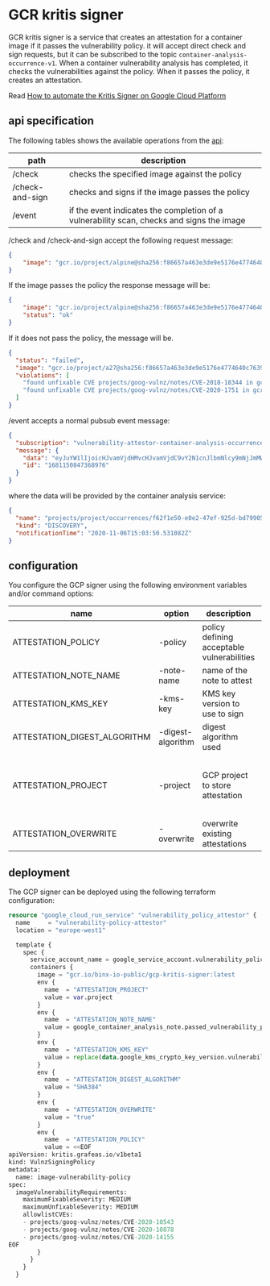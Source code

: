 # GCR kritis signer

GCR kritis signer is a service that creates an attestation for a container image if it passes the vulnerability policy. 
  it will accept direct check and sign requests, but it can be subscribed to the topic
  `container-analysis-occurrence-v1`. When a container vulnerability analysis has completed, it checks the vulnerabilities 
  against the policy. When it passes the policy, it creates an attestation.

Read [How to automate the Kritis Signer on Google Cloud Platform](https://binx.io/blog/2020/11/29/how-to-automate-the-kritis-signer-on-google-cloud-platform)
  
## api specification
The following tables shows the available operations from the [api](https://editor.swagger.io/?url=https%3A%2F%2Fraw.githubusercontent.com%2Fbinxio%2Fgcr-kritis-signer%2F%s%2Fapi-specification.yaml):


| path            | description               |
| --------------- | --------------------------|
| /check          | checks the specified image against the policy |
| /check-and-sign | checks and signs if the image passes the policy |
| /event          | if the event indicates the completion of a vulnerability scan, checks and signs the image |

    
/check and /check-and-sign accept the following request message:

```json
{ 
    "image": "gcr.io/project/alpine@sha256:f86657a463e3de9e5176e4774640c76399b2480634af97f45354f1553e372cc9",
}
```

If the image passes the policy the response message will be: 
```json
{
    "image": "gcr.io/project/alpine@sha256:f86657a463e3de9e5176e4774640c76399b2480634af97f45354f1553e372cc9",
    "status": "ok"
}
```
If it does not pass the policy, the message will be. 
```json
{
  "status": "failed",
  "image": "gcr.io/project/a27@sha256:f86657a463e3de9e5176e4774640c76399b2480634af97f45354f1553e372cc9",
  "violations": [
    "found unfixable CVE projects/goog-vulnz/notes/CVE-2018-18344 in gcr.io/..., which has severity MEDIUM exceeding max unfixable severity LOW",
    "found unfixable CVE projects/goog-vulnz/notes/CVE-2020-1751 in gcr.io/..., which has severity MEDIUM exceeding max unfixable severity LOW",
  ]
}
```
/event accepts a normal pubsub event message:

```json
{
  "subscription": "vulnerability-attestor-container-analysis-occurrences",
  "message": {
    "data": "eyJuYW1lIjoicHJvamVjdHMvcHJvamVjdC9vY2N1cnJlbmNlcy9mNjJmMWU1MC1lMGUyLTQ3ZWYtOTI1ZC1iZDc5OTA1YWI4MmQiLCJraW5kIjoiRElTQ09WRVJZIiwibm90aWZpY2F0aW9uVGltZSI6IjIwMjAtMTEtMDZUMTU6MDM6NTAuNTMxMDgyWiJ9",
    "id": "1681150847368976"
  }
}
```

where the data will be provided by the container analysis service:
```json
{
  "name": "projects/project/occurrences/f62f1e50-e0e2-47ef-925d-bd79905ab82d",
  "kind": "DISCOVERY",
  "notificationTime": "2020-11-06T15:03:50.531082Z"
}
```
## configuration
You configure the GCP signer using the following environment variables and/or command options:

| name                         | option            | description                                 | required |
| ---------------------------- | ----------------  | ------------------------------------------- | -------- |
| ATTESTATION\_POLICY           | -policy           | policy defining acceptable vulnerabilities  | yes |
| ATTESTATION\_NOTE\_NAME        | -note-name        | name of the note to attest                  | yes |
| ATTESTATION\_KMS\_KEY          | -kms-key          | KMS key version to use to sign              | yes |
| ATTESTATION\_DIGEST\_ALGORITHM | -digest-algorithm | digest algorithm used                       | yes |
| ATTESTATION\_PROJECT          | -project          | GCP project to store attestation            | no, default it uses the image project |
| ATTESTATION\_OVERWRITE        | -overwrite        |overwrite existing attestations              | no, default false | 
 
## deployment
The GCP signer can be deployed using the following terraform configuration:

```tf
resource "google_cloud_run_service" "vulnerability_policy_attestor" {
  name     = "vulnerability-policy-attestor"
  location = "europe-west1"

  template {
    spec {
      service_account_name = google_service_account.vulnerability_policy_attestor.email
      containers {
        image = "gcr.io/binx-io-public/gcp-kritis-signer:latest
        env {
          name  = "ATTESTATION_PROJECT"
          value = var.project
        }
        env {
          name  = "ATTESTATION_NOTE_NAME"
          value = google_container_analysis_note.passed_vulnerability_policy.id
        }
        env {
          name  = "ATTESTATION_KMS_KEY"
          value = replace(data.google_kms_crypto_key_version.vulnerability_policy_attestor.id, "///cloudkms.googleapis.com/[^/]*//", "")
        }
        env {
          name  = "ATTESTATION_DIGEST_ALGORITHM"
          value = "SHA384"
        }
        env {
          name  = "ATTESTATION_OVERWRITE"
          value = "true"
        }
        env {
          name  = "ATTESTATION_POLICY"
          value = <<EOF
apiVersion: kritis.grafeas.io/v1beta1
kind: VulnzSigningPolicy
metadata:
  name: image-vulnerability-policy
spec:
  imageVulnerabilityRequirements:
    maximumFixableSeverity: MEDIUM
    maximumUnfixableSeverity: MEDIUM
    allowlistCVEs:
    - projects/goog-vulnz/notes/CVE-2020-10543
    - projects/goog-vulnz/notes/CVE-2020-10878
    - projects/goog-vulnz/notes/CVE-2020-14155
EOF
        }
      }
    }
  }
```
